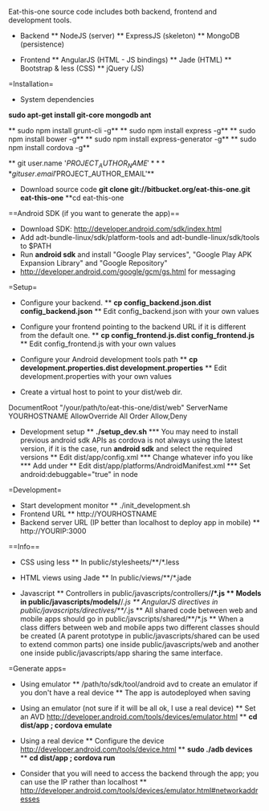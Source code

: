 Eat-this-one source code includes both backend, frontend and development tools.

* Backend
** NodeJS (server)
** ExpressJS (skeleton)
** MongoDB (persistence)

* Frontend
** AngularJS (HTML - JS bindings)
** Jade (HTML)
** Bootstrap & less (CSS)
** jQuery (JS)

=Installation=

* System dependencies

**sudo apt-get install git-core mongodb ant**

** sudo npm install grunt-cli -g**
** sudo npm install express -g**
** sudo npm install bower -g**
** sudo npm install express-generator -g**
** sudo npm install cordova -g**

** git user.name '$PROJECT_AUTHOR_NAME'**
** git user.email '$PROJECT_AUTHOR_EMAIL'**

* Download source code
**git clone git://bitbucket.org/eat-this-one.git eat-this-one**
**cd eat-this-one

==Android SDK (if you want to generate the app)==

* Download SDK: http://developer.android.com/sdk/index.html
* Add adt-bundle-linux/sdk/platform-tools and adt-bundle-linux/sdk/tools to $PATH
* Run **android sdk** and install "Google Play services", "Google Play APK Expansion Library" and "Google Repository"
* http://developer.android.com/google/gcm/gs.html for messaging

=Setup=

* Configure your backend.
** **cp config_backend.json.dist config_backend.json**
** Edit config_backend.json with your own values

* Configure your frontend pointing to the backend URL if it is different from the default one.
** **cp config_frontend.js.dist config_frontend.js**
** Edit config_frontend.js with your own values

* Configure your Android development tools path
** **cp development.properties.dist development.properties**
** Edit development.properties with your own values

* Create a virtual host to point to your dist/web dir.
<VirtualHost YOURHOSTNAME:80>
    DocumentRoot "/your/path/to/eat-this-one/dist/web"
    ServerName YOURHOSTNAME
    <Directory "/your/path/to/eat-this-one/dist/web">
        AllowOverride All
        Order Allow,Deny
    </Directory>
</VirtualHost>

* Development setup
** **./setup_dev.sh**
*** You may need to install previous android sdk APIs as cordova is not always using the latest version, if it is the case, run **android sdk** and select the required versions
** Edit dist/app/config.xml
*** Change whatever info you like
*** Add <icon src="icon.png" /> under <widget>
** Edit dist/app/platforms/AndroidManifest.xml
*** Set android:debuggable="true" in <application> node


=Development=

* Start development monitor
** ./init_development.sh
* Frontend URL
** http://YOURHOSTNAME
* Backend server URL (IP better than localhost to deploy app in mobile)
** http://YOURIP:3000

==Info==

* CSS using less
** In public/stylesheets/**/*.less

* HTML views using Jade
** In public/views/**/*.jade

* Javascript
** Controllers in public/javascripts/controllers/**/*.js
** Models in public/javascripts/models/**/*.js
** AngularJS directives in public/javascripts/directives/**/*.js
** All shared code between web and mobile apps should go in public/javscripts/shared/**/*.js
** When a class differs between web and mobile apps two different classes should be created (A parent prototype in public/javascripts/shared can be used to extend common parts) one inside public/javascripts/web and another one inside public/javascripts/app sharing the same interface.

=Generate apps=

* Using emulator
** /path/to/sdk/tool/android avd to create an emulator if you don't have a real device
** The app is autodeployed when saving

* Using an emulator (not sure if it will be all ok, I use a real device)
** Set an AVD http://developer.android.com/tools/devices/emulator.html
** **cd dist/app ; cordova emulate**
* Using a real device
** Configure the device http://developer.android.com/tools/device.html
** **sudo ./adb devices**
** **cd dist/app ; cordova run**
* Consider that you will need to access the backend through the app; you can use the IP rather than localhost
** http://developer.android.com/tools/devices/emulator.html#networkaddresses
